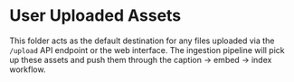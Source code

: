 # User Uploaded Assets

This folder acts as the default destination for any files uploaded via the
`/upload` API endpoint or the web interface. The ingestion pipeline will pick
up these assets and push them through the caption → embed → index workflow. 